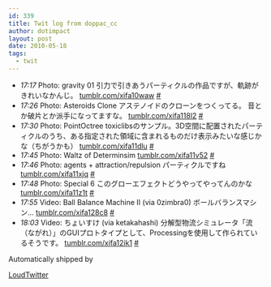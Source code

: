 ```yaml
---
id: 339
title: Twit log from doppac_cc
author: dotimpact
layout: post
date: 2010-05-18
tags:
  - twit
---
```

<ul class="loudtwitter">
  <li>
    <em>17:17</em> Photo: gravity 01 引力で引きあうパーティクルの作品ですが、軌跡がきれいなかんじ。 <a href="http://tumblr.com/xifa10waw">tumblr.com/xifa10waw</a> <a href="http://twitter.com/doppac_cc/statuses/14149050518">#</a>
  </li>
  <li>
    <em>17:26</em> Photo: Asteroids Clone アステノイドのクローンをつくってる。 音とか破片とか派手になってますな。 <a href="http://tumblr.com/xifa118l2">tumblr.com/xifa118l2</a> <a href="http://twitter.com/doppac_cc/statuses/14149341443">#</a>
  </li>
  <li>
    <em>17:30</em> Photo: PointOctree toxiclibsのサンプル。3D空間に配置されたパーティクルのうち、ある指定された領域に含まれるものだけ表示みたいな感じかな（ちがうかも） <a href="http://tumblr.com/xifa11dlu">tumblr.com/xifa11dlu</a> <a href="http://twitter.com/doppac_cc/statuses/14149465990">#</a>
  </li>
  <li>
    <em>17:45</em> Photo: Waltz of Determinsim <a href="http://tumblr.com/xifa11v52">tumblr.com/xifa11v52</a> <a href="http://twitter.com/doppac_cc/statuses/14149895763">#</a>
  </li>
  <li>
    <em>17:46</em> Photo: agents + attraction/repulsion パーティクルですね <a href="http://tumblr.com/xifa11xjq">tumblr.com/xifa11xjq</a> <a href="http://twitter.com/doppac_cc/statuses/14149955001">#</a>
  </li>
  <li>
    <em>17:48</em> Photo: Special 6 このグローエフェクトどうやってやってんのかな <a href="http://tumblr.com/xifa11z1t">tumblr.com/xifa11z1t</a> <a href="http://twitter.com/doppac_cc/statuses/14149992808">#</a>
  </li>
  <li>
    <em>17:55</em> Video: Ball Balance Machine II (via 0zimbra0) ボールバランスマシン&#8230; <a href="http://tumblr.com/xifa128c8">tumblr.com/xifa128c8</a> <a href="http://twitter.com/doppac_cc/statuses/14150221733">#</a>
  </li>
  <li>
    <em>18:03</em> Video: ちょいすけ (via ketakahashi) 分解型物流シミュレータ「流（ながれ）」のGUIプロトタイプとして、Processingを使用して作られているそうです。 <a href="http://tumblr.com/xifa12ik1">tumblr.com/xifa12ik1</a> <a href="http://twitter.com/doppac_cc/statuses/14150479539">#</a>
  </li>
</ul>Automatically shipped by 

[LoudTwitter][1]

 [1]: http://www.loudtwitter.com

